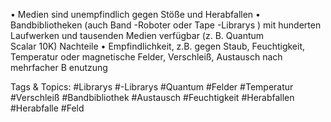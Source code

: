 • Medien sind unempfindlich gegen Stöße und Herabfallen
• Bandbibliotheken (auch Band -Roboter oder Tape -Librarys ) mit hunderten Laufwerken und tausenden Medien verfügbar (z. B. Quantum     
Scalar 10K)
Nachteile
• Empfindlichkeit, z.B. gegen Staub, Feuchtigkeit, Temperatur oder magnetische Felder, Verschleiß, Austausch nach mehrfacher B enutzung         

   Tags & Topics:
   #Librarys
   #-Librarys
   #Quantum
   #Felder
   #Temperatur
   #Verschleiß
   #Bandbibliothek
   #Austausch
   #Feuchtigkeit
   #Herabfallen
   #Herabfalle
   #Feld